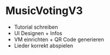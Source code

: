 # MusicVotingV3

* Tutorial schreiben
* UI Designen + Infos
* VM einrichten + QR Code generieren
* Lieder korrekt abspielen
